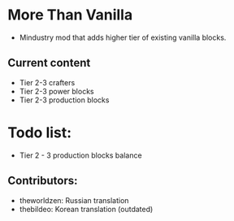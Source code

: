 # More Than Vanilla

- Mindustry mod that adds higher tier of existing vanilla blocks.
## Current content
- Tier 2-3 crafters
- Tier 2-3 power blocks
- Tier 2-3 production blocks



# Todo list:
- Tier 2 - 3 production blocks balance



## Contributors:
- theworldzen: Russian translation
- thebildeo: Korean translation (outdated)
